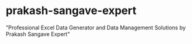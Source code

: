 # prakash-sangave-expert
"Professional Excel Data Generator and Data Management Solutions by Prakash Sangave Expert"
